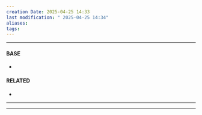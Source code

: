 ```yaml
---
creation Date: 2025-04-25 14:33
last modification: " 2025-04-25 14:34"
aliases: 
tags:
---
```

___
#### BASE
- 
#### RELATED
- 
___

___
